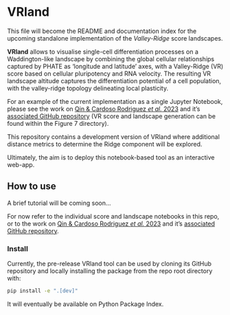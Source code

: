 # VRland

<!-- WARNING: THIS FILE WAS AUTOGENERATED! DO NOT EDIT! -->

This file will become the README and documentation index for the
upcoming standalone implementation of the *Valley-Ridge* score
landscapes.

**VRland** allows to visualise single-cell differentiation processes on
a Waddington-like landscape by combining the global cellular
relationships captured by PHATE as ‘longitude and latitude’ axes, with a
Valley-Ridge (VR) score based on cellular pluripotency and RNA velocity.
The resulting VR landscape altitude captures the differentiation
potential of a cell population, with the valley-ridge topology
delineating local plasticity.

For an example of the current implementation as a single Jupyter
Notebook, please see the work on [Qin & Cardoso Rodriguez *et al.*
2023](https://doi.org/10.1101/2023.02.15.528008) and it’s [associated
GitHub
repository](https://github.com/TAPE-Lab/Qin-CardosoRodriguez-et-al) (VR
score and landscape generation can be found within the Figure 7
directory).

This repository contains a development version of VRland where
additional distance metrics to determine the Ridge component will be
explored.

Ultimately, the aim is to deploy this notebook-based tool as an
interactive web-app.

## How to use

A brief tutorial will be coming soon…

For now refer to the individual score and landscape notebooks in this
repo, or to the work on [Qin & Cardoso Rodriguez *et al.*
2023](https://doi.org/10.1101/2023.02.15.528008) and it’s [associated
GitHub
repository](https://github.com/TAPE-Lab/Qin-CardosoRodriguez-et-al).

### Install

Currently, the pre-release VRland tool can be used by cloning its GitHub
repository and locally installing the package from the repo root
directory with:

``` sh
pip install -e ".[dev]"    
```

It will eventually be available on Python Package Index.
